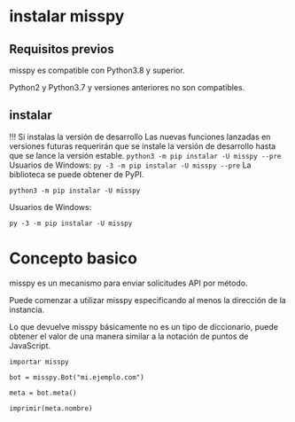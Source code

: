 # instalar misspy
## Requisitos previos
misspy es compatible con Python3.8 y superior.

Python2 y Python3.7 y versiones anteriores no son compatibles.
## instalar

!!! Si instalas la versión de desarrollo
    Las nuevas funciones lanzadas en versiones futuras requerirán que se instale la versión de desarrollo hasta que se lance la versión estable.
    ```
    python3 -m pip instalar -U misspy --pre
    ```
    Usuarios de Windows:
    ```
    py -3 -m pip instalar -U misspy --pre
    ```
La biblioteca se puede obtener de PyPI.
```
python3 -m pip instalar -U misspy
```
Usuarios de Windows:
```
py -3 -m pip instalar -U misspy
```

# Concepto basico
misspy es un mecanismo para enviar solicitudes API por método.

Puede comenzar a utilizar misspy especificando al menos la dirección de la instancia.

Lo que devuelve misspy básicamente no es un tipo de diccionario, puede obtener el valor de una manera similar a la notación de puntos de JavaScript.
```
importar misspy

bot = misspy.Bot("mi.ejemplo.com")

meta = bot.meta()

imprimir(meta.nombre)
```